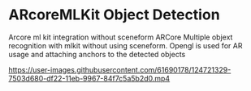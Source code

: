 
# ARcoreMLKit Object Detection
Arcore ml kit integration without sceneform
ARCore Multiple objext recognition with mlkit without using sceneform. Opengl is used for AR usage and attaching anchors to the detected objects

https://user-images.githubusercontent.com/61690178/124721329-7503d680-df22-11eb-9967-84f7c5a5b2d0.mp4

